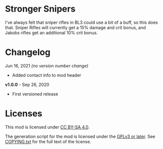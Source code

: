 Stronger Snipers
================

I've always felt that sniper rifles in BL3 could use a bit of a buff,
so this does that.  Sniper Rifles will currently get a 15% damage and
crit bonus, and Jakobs rifles get an additional 10% crit bonus.

Changelog
=========

Jun 16, 2021 *(no version number change)*
 * Added contact info to mod header

**v1.0.0** - Sep 26, 2020
 * First versioned release
 
Licenses
========

This mod is licensed under [CC BY-SA 4.0](https://creativecommons.org/licenses/by-sa/4.0/).

The generation script for the mod is licensed under the
[GPLv3 or later](https://www.gnu.org/licenses/quick-guide-gplv3.html).
See [COPYING.txt](../../COPYING.txt) for the full text of the license.

